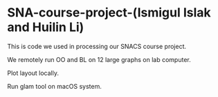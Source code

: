 # SNA-course-project-(Ismigul Islak and Huilin Li)

This is code we used in processing our SNACS course project.

We remotely run OO and BL on 12 large graphs on lab computer.

Plot layout locally.

Run glam tool on macOS system.

